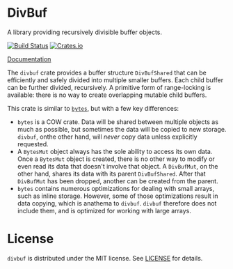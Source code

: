 # DivBuf

A library providing recursively divisible buffer objects.

[![Build Status](https://travis-ci.org/asomers/divbuf.svg?branch=master)](https://travis-ci.org/asomers/divbuf)
[![Crates.io](https://img.shields.io/crates/v/divbuf.svg?maxAge=2592000)](https://crates.io/crates/divbuf)

[Documentation](https://docs.rs/divbuf)

The `divbuf` crate provides a buffer structure `DivBufShared` that can be
efficiently and safely divided into multiple smaller buffers.  Each child buffer
can be further divided, recursively.  A primitive form of range-locking is
available: there is no way to create overlapping mutable child buffers.

This crate is similar to [`bytes`](https://crates.io/crates/bytes), but with a
few key differences:
- `bytes` is a COW crate.  Data will be shared between multiple objects as
   much as possible, but sometimes the data will be copied to new storage.
   `divbuf`, onthe other hand, will _never_ copy data unless explicitly
   requested.
- A `BytesMut` object always has the sole ability to access its own data.
  Once a `BytesMut` object is created, there is no other way to modify or
  even read its data that doesn't involve that object.  A `DivBufMut`, on
  the other hand, shares its data with its parent `DivBufShared`.  After
  that `DivBufMut` has been dropped, another can be created from the
  parent.
- `bytes` contains numerous optimizations for dealing with small arrays,
  such as inline storage.  However, some of those optimizations result in
  data copying, which is anathema to `divbuf`.  `divbuf` therefore does not
  include them, and is optimized for working with large arrays.

# License

`divbuf` is distributed under the MIT license.  See [LICENSE](LICENSE) for
details.

